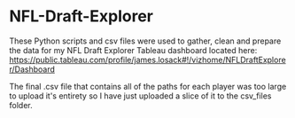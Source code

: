 # NFL-Draft-Explorer

These Python scripts and csv files were used to gather, clean and prepare the data for my NFL Draft Explorer Tableau dashboard located here: https://public.tableau.com/profile/james.losack#!/vizhome/NFLDraftExplorer/Dashboard

The final .csv file that contains all of the paths for each player was too large to upload it's entirety so I have just uploaded a slice of it to the csv_files folder.
